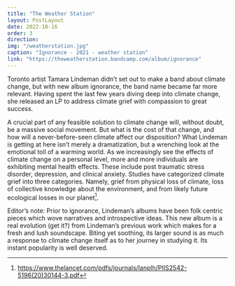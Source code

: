 ```yaml
---
title: "The Weather Station"
layout: PostLayout
date: 2022-10-16
order: 3
direction:
img: "/weatherstation.jpg"
caption: "Ignorance - 2021 - weather station"
link: "https://theweatherstation.bandcamp.com/album/ignorance"
---
```


Toronto artist Tamara Lindeman didn’t set out to make a band about climate change, but with new album ignorance, the band name became far more relevant. Having spent the last few years diving deep into climate change, she released an LP to address climate grief with compassion to great success.

 A crucial part of any feasible solution to climate change will, without doubt, be a massive social movement. But what is the cost of that change, and how will a never-before-seen climate affect our disposition? What Lindeman is getting at here isn’t merely a dramatization, but a wrenching look at the emotional toll of a warming world. As we increasingly see the effects of climate change on a personal level, more and more individuals are exhibiting mental health effects. These include post traumatic stress disorder, depression, and clinical anxiety.  Studies have categorized climate grief into three categories. Namely, grief from physical loss of climate, loss of collective knowledge about the environment, and from likely future ecological losses in our planet[^1].

Editor’s note: Prior to ignorance, Lindeman’s albums have been folk centric pieces which wove narratives and introspective ideas. This new album is a real evolution (get it?) from Lindeman’s previous work which makes for  a fresh and lush soundscape. Biting yet soothing, its larger sound is as much a response to climate change itself as to her journey in studying it. Its instant popularity is well deserved.

[^1]: <https://www.thelancet.com/pdfs/journals/lanplh/PIIS2542-5196(20)30144-3.pdf>
